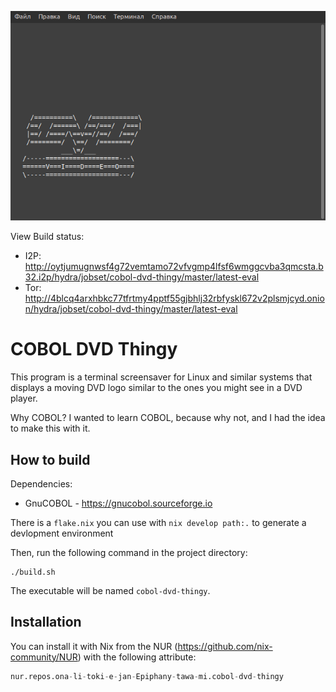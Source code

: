 ![screenshot](screenshots/screensaver.png)

View Build status:
- I2P: http://oytjumugnwsf4g72vemtamo72vfvgmp4lfsf6wmggcvba3qmcsta.b32.i2p/hydra/jobset/cobol-dvd-thingy/master/latest-eval
- Tor: http://4blcq4arxhbkc77tfrtmy4pptf55gjbhlj32rbfyskl672v2plsmjcyd.onion/hydra/jobset/cobol-dvd-thingy/master/latest-eval

# COBOL DVD Thingy

This program is a terminal screensaver for Linux and similar systems that
displays a moving DVD logo similar to the ones you might see in a DVD player.

Why COBOL? I wanted to learn COBOL, because why not, and I had the idea to make
this with it.

## How to build

Dependencies:

- GnuCOBOL - https://gnucobol.sourceforge.io

There is a `flake.nix` you can use with `nix develop path:.` to generate a
devlopment environment

Then, run the following command in the project directory:

```
./build.sh
```

The executable will be named `cobol-dvd-thingy`.

## Installation

You can install it with Nix from the NUR (https://github.com/nix-community/NUR)
with the following attribute:

```nix
nur.repos.ona-li-toki-e-jan-Epiphany-tawa-mi.cobol-dvd-thingy
```
